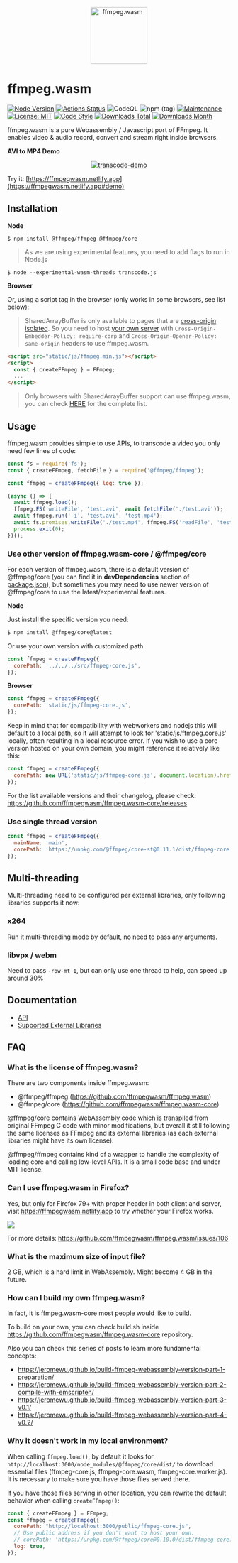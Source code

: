 <p align="center">
  <a href="#">
    <img alt="ffmpeg.wasm" width="128px" height="128px" src="https://github.com/ffmpegwasm/ffmpeg.wasm/raw/master/docs/images/ffmpegwasm-icon.png">
  </a>
</p>

# ffmpeg.wasm

[![Node Version](https://img.shields.io/node/v/@ffmpeg/ffmpeg.svg)](https://img.shields.io/node/v/@ffmpeg/ffmpeg.svg)
[![Actions Status](https://github.com/ffmpegwasm/ffmpeg.wasm/workflows/CI/badge.svg)](https://github.com/ffmpegwasm/ffmpeg.wasm/actions)
![CodeQL](https://github.com/ffmpegwasm/ffmpeg.wasm/workflows/CodeQL/badge.svg)
![npm (tag)](https://img.shields.io/npm/v/@ffmpeg/ffmpeg/latest)
[![Maintenance](https://img.shields.io/badge/Maintained%3F-yes-green.svg)](https://github.com/ffmpegwasm/ffmpeg.wasm/graphs/commit-activity)
[![License: MIT](https://img.shields.io/badge/License-MIT-yellow.svg)](https://opensource.org/licenses/MIT)
[![Code Style](https://badgen.net/badge/code%20style/airbnb/ff5a5f?icon=airbnb)](https://github.com/airbnb/javascript)
[![Downloads Total](https://img.shields.io/npm/dt/@ffmpeg/ffmpeg.svg)](https://www.npmjs.com/package/@ffmpeg/ffmpeg)
[![Downloads Month](https://img.shields.io/npm/dm/@ffmpeg/ffmpeg.svg)](https://www.npmjs.com/package/@ffmpeg/ffmpeg)

ffmpeg.wasm is a pure Webassembly / Javascript port of FFmpeg. It enables video & audio record, convert and stream right inside browsers.

**AVI to MP4 Demo**
<p align="center">
  <a href="#">
    <img alt="transcode-demo" src="https://github.com/ffmpegwasm/ffmpeg.wasm/raw/master/docs/images/transcode.gif">
  </a>
</p>

Try it: [https://ffmpegwasm.netlify.app](https://ffmpegwasm.netlify.app#demo)


## Installation

**Node**

```
$ npm install @ffmpeg/ffmpeg @ffmpeg/core
```

> As we are using experimental features, you need to add flags to run in Node.js

```
$ node --experimental-wasm-threads transcode.js
```

**Browser**

Or, using a script tag in the browser (only works in some browsers, see list below):

> SharedArrayBuffer is only available to pages that are [cross-origin isolated](https://developer.chrome.com/blog/enabling-shared-array-buffer/#cross-origin-isolation). So you need to host [your own server](https://github.com/ffmpegwasm/ffmpegwasm.github.io/blob/main/server/server.js) with `Cross-Origin-Embedder-Policy: require-corp` and `Cross-Origin-Opener-Policy: same-origin` headers to use ffmpeg.wasm.

```html
<script src="static/js/ffmpeg.min.js"></script>
<script>
  const { createFFmpeg } = FFmpeg;
  ...
</script>
```

> Only browsers with SharedArrayBuffer support can use ffmpeg.wasm, you can check [HERE](https://caniuse.com/sharedarraybuffer) for the complete list.

## Usage

ffmpeg.wasm provides simple to use APIs, to transcode a video you only need few lines of code:

```javascript
const fs = require('fs');
const { createFFmpeg, fetchFile } = require('@ffmpeg/ffmpeg');

const ffmpeg = createFFmpeg({ log: true });

(async () => {
  await ffmpeg.load();
  ffmpeg.FS('writeFile', 'test.avi', await fetchFile('./test.avi'));
  await ffmpeg.run('-i', 'test.avi', 'test.mp4');
  await fs.promises.writeFile('./test.mp4', ffmpeg.FS('readFile', 'test.mp4'));
  process.exit(0);
})();
```

### Use other version of ffmpeg.wasm-core / @ffmpeg/core

For each version of ffmpeg.wasm, there is a default version of @ffmpeg/core (you can find it in **devDependencies** section of [package.json](https://github.com/ffmpegwasm/ffmpeg.wasm/blob/master/package.json)), but sometimes you may need to use newer version of @ffmpeg/core to use the latest/experimental features.

**Node**

Just install the specific version you need:

```bash
$ npm install @ffmpeg/core@latest
```

Or use your own version with customized path

```javascript
const ffmpeg = createFFmpeg({
  corePath: '../../../src/ffmpeg-core.js',
});
```

**Browser**

```javascript
const ffmpeg = createFFmpeg({
  corePath: 'static/js/ffmpeg-core.js',
});
```

Keep in mind that for compatibility with webworkers and nodejs this will default to a local path, so it will attempt to look for 'static/js/ffmpeg.core.js' locally, often resulting in a local resource error. If you wish to use a core version hosted on your own domain, you might reference it relatively like this:

```javascript
const ffmpeg = createFFmpeg({
  corePath: new URL('static/js/ffmpeg-core.js', document.location).href,
});
```

For the list available versions and their changelog, please check: https://github.com/ffmpegwasm/ffmpeg.wasm-core/releases

### Use single thread version

```javascript
const ffmpeg = createFFmpeg({
  mainName: 'main',
  corePath: 'https://unpkg.com/@ffmpeg/core-st@0.11.1/dist/ffmpeg-core.js',
});
```

## Multi-threading

Multi-threading need to be configured per external libraries, only following libraries supports it now:

### x264

Run it multi-threading mode by default, no need to pass any arguments.

### libvpx / webm

Need to pass `-row-mt 1`, but can only use one thread to help, can speed up around 30%

## Documentation

- [API](https://github.com/ffmpegwasm/ffmpeg.wasm/blob/master/docs/api.md)
- [Supported External Libraries](https://github.com/ffmpegwasm/ffmpeg.wasm-core#configuration)

## FAQ

### What is the license of ffmpeg.wasm?

There are two components inside ffmpeg.wasm:

- @ffmpeg/ffmpeg (https://github.com/ffmpegwasm/ffmpeg.wasm)
- @ffmpeg/core (https://github.com/ffmpegwasm/ffmpeg.wasm-core)

@ffmpeg/core contains WebAssembly code which is transpiled from original FFmpeg C code with minor modifications, but overall it still following the same licenses as FFmpeg and its external libraries (as each external libraries might have its own license).

@ffmpeg/ffmpeg contains kind of a wrapper to handle the complexity of loading core and calling low-level APIs. It is a small code base and under MIT license.

### Can I use ffmpeg.wasm in Firefox?

Yes, but only for Firefox 79+ with proper header in both client and server, visit https://ffmpegwasm.netlify.app to try whether your Firefox works.

![](https://user-images.githubusercontent.com/5723124/98955802-4cb20c80-253a-11eb-8f16-ce0298720a2a.png)

For more details: https://github.com/ffmpegwasm/ffmpeg.wasm/issues/106

### What is the maximum size of input file?

2 GB, which is a hard limit in WebAssembly. Might become 4 GB in the future.

### How can I build my own ffmpeg.wasm?

In fact, it is ffmpeg.wasm-core most people would like to build.

To build on your own, you can check build.sh inside https://github.com/ffmpegwasm/ffmpeg.wasm-core repository.

Also you can check this series of posts to learn more fundamental concepts:

- https://jeromewu.github.io/build-ffmpeg-webassembly-version-part-1-preparation/
- https://jeromewu.github.io/build-ffmpeg-webassembly-version-part-2-compile-with-emscripten/
- https://jeromewu.github.io/build-ffmpeg-webassembly-version-part-3-v0.1/
- https://jeromewu.github.io/build-ffmpeg-webassembly-version-part-4-v0.2/

### Why it doesn't work in my local environment?

When calling `ffmpeg.load()`, by default it looks for `http://localhost:3000/node_modules/@ffmpeg/core/dist/` to download essential files (ffmpeg-core.js, ffmpeg-core.wasm, ffmpeg-core.worker.js). It is necessary to make sure you have those files served there.

If you have those files serving in other location, you can rewrite the default behavior when calling `createFFmpeg()`:

```javascript
const { createFFmpeg } = FFmpeg;
const ffmpeg = createFFmpeg({
  corePath: "http://localhost:3000/public/ffmpeg-core.js",
  // Use public address if you don't want to host your own.
  // corePath: 'https://unpkg.com/@ffmpeg/core@0.10.0/dist/ffmpeg-core.js'
  log: true,
});
```
